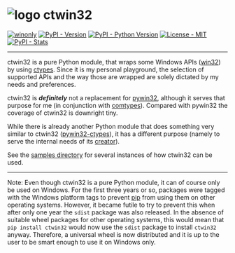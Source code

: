 # ![logo](https://raw.githubusercontent.com/RoccoMatano/ctwin32/master/doc/images/ctwin32.ico) ctwin32

[![winonly](https://img.shields.io/badge/Windows-0078D6?style=plastic&logo=windows)](.)
[![PyPI - Version](https://img.shields.io/pypi/v/ctwin32.svg)](https://pypi.org/project/ctwin32)
[![PyPI - Python Version](https://img.shields.io/pypi/pyversions/ctwin32.svg)](https://pypi.org/project/ctwin32)
[![License - MIT](https://img.shields.io/badge/license-MIT-green)](https://spdx.org/licenses/MIT.html)
[![PyPI - Stats](https://img.shields.io/pypi/dm/ctwin32)](https://pypistats.org/packages/ctwin32)

-----

ctwin32 is a pure Python module, that wraps some Windows APIs ([win32](
https://learn.microsoft.com/en-us/windows/win32/api/)) by using
[ctypes](https://docs.python.org/3/library/ctypes.html). Since it is my personal
playground, the selection of supported APIs and the way those are wrapped are
solely dictated by my needs and preferences.

ctwin32 is *__definitely__* not a replacement for
[pywin32](https://pypi.org/project/pywin32/), although it serves that purpose
for me (in conjunction with [comtypes](https://pypi.org/project/comtypes/)).
Compared with pywin32 the coverage of ctwin32 is downright tiny.

While there is already another Python module that does something very similar
to ctwin32 ([pywin32-ctypes](https://github.com/enthought/pywin32-ctypes)),
it has a different purpose (namely to serve the internal needs of its
[creator](https://www.enthought.com/)).

See the
[samples directory](https://github.com/RoccoMatano/ctwin32/tree/master/samples)
for several instances of how ctwin32 can be used.

-----

Note: Even though ctwin32 is a pure Python module, it can of course only be used
on Windows. For the first three years or so, packages were tagged with the
Windows platform tags to prevent
[pip](https://packaging.python.org/tutorials/installing-packages/) from using
them on other operating systems. However, it became futile to try to prevent
this when after only one year the `sdist` package was also released. In the
absence of suitable wheel packages for other operating systems, this would mean
that `pip install ctwin32` would now use the `sdist` package to install
`ctwin32` anyway. Therefore, a universal wheel is now distributed and it is
up to the user to be smart enough to use it on Windows only.

